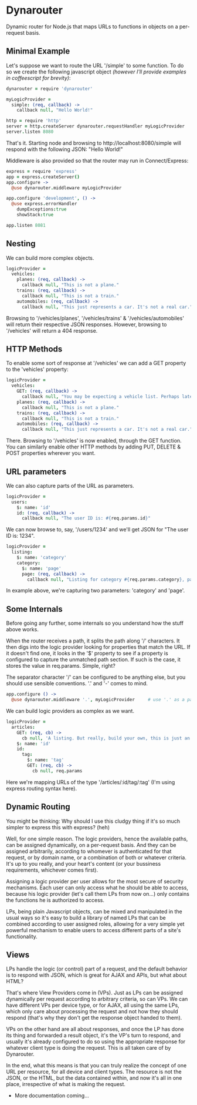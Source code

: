 # Dynarouter

Dynamic router for Node.js that maps URLs to functions in objects on a per-request basis.

## Minimal Example

Let's suppose we want to route the URL '/simple' to some function. To do so we create the following javascript object *(however I'll provide examples in coffeescript for brevity)*:

```coffeescript
dynarouter = require 'dynarouter'

myLogicProvider =
  simple: (req, callback) ->
    callback null, "Hello World!"

http = require 'http'
server = http.createServer dynarouter.requestHandler myLogicProvider
server.listen 8080
```

That's it. Starting node and browsing to http://localhost:8080/simple will respond 
with the following JSON: "Hello World!"

Middleware is also provided so that the router may run in Connect/Express:

```coffeescript
express = require 'express'
app = express.createServer()
app.configure ->
  @use dynarouter.middleware myLogicProvider

app.configure 'development', () ->
  @use express.errorHandler 
    dumpExceptions:true
    showStack:true

app.listen 8081
```

## Nesting

We can build more complex objects.

```coffeescript
logicProvider =
  vehicles:
    planes: (req, callback) ->
      callback null, "This is not a plane."
    trains: (req, callback) ->
      callback null, "This is not a train."
    automobiles: (req, callback) ->
      callback null, "This just represents a car. It's not a real car."
```

Browsing to '/vehicles/planes', '/vehicles/trains' & '/vehicles/automobiles' will return 
their respective JSON responses. However, browsing to '/vehicles' will return a 404 response.

## HTTP Methods

To enable some sort of response at '/vehicles' we can add a GET property to the 'vehicles' 
property:

```coffeescript
logicProvider =
  vehicles:
    GET: (req, callback) ->
      callback null, "You may be expecting a vehicle list. Perhaps later..."
    planes: (req, callback) ->
      callback null, "This is not a plane."
    trains: (req, callback) ->
      callback null, "This is not a train."
    automobiles: (req, callback) ->
      callback null, "This just represents a car. It's not a real car."
```

There. Browsing to '/vehicles' is now enabled, through the GET function. You can similarly enable 
other HTTP methods by adding PUT, DELETE & POST properties wherever you want.

## URL parameters

We can also capture parts of the URL as parameters.

```coffeescript
logicProvider =
  users:
    $: name: 'id'
    id: (req, callback) ->
      callback null, "The user ID is: #{req.params.id}"
```

We can now browse to, say, '/users/1234' and we'll get JSON for "The user ID is: 1234".

```coffeescript
logicProvider =
  listing:
    $: name: 'category'
    category:
      $: name: 'page'
      page: (req, callback) ->
        callback null, "Listing for category #{req.params.category}, page #{req.params.page}."
```

In example above, we're capturing two parameters: 'category' and 'page'.

## Some Internals

Before going any further, some internals so you understand how the stuff above works.

When the router receives a path, it splits the path along '/' characters. It then digs into the 
logic provider looking for properties that match the URL. If it doesn't find one, it looks in the 
'$' property to see if a property is configured to capture the unmatched path section. If such is
the case, it stores the value in req.params. Simple, right?

The separator character '/' can be configured to be anything else, but you should use sensible
conventions. '.' and '-' comes to mind.

```coffeescript
app.configure () ->
  @use dynarouter.middleware '.', myLogicProvider     # use '.' as a path separator
```

We can build logic providers as complex as we want.

```coffeescript
logicProvider =
  articles:
    GET: (req, cb) ->
      cb null, 'A listing. But really, build your own, this is just an example.'
    $: name: 'id'
    id: 
      tag: 
        $: name: 'tag'
        GET: (req, cb) ->
          cb null, req.params
```

Here we're mapping URLs of the type '/articles/:id/tag/:tag' (I'm using express routing syntax here).

## Dynamic Routing

You might be thinking: Why should I use this cludgy thing if it's so much simpler to express 
this with express? (heh)

Well, for one simple reason. The logic providers, hence the available paths, can be assigned 
dynamically, on a per-request basis. And they can be assigned arbitrarily, according to whomever
is authenticated for that request, or by domain name, or a combination of both or whatever criteria.
It's up to you really, and your heart's content (or your bussiness requirements, whichever comes
first).

Assigning a logic provider per user allows for the most secure of security mechanisms. Each user can
only access what he should be able to access, because his logic provider (let's call them LPs from now on...)
only contains the functions he is authorized to access.

LPs, being plain Javascript objects, can be mixed and manipulated in the usual ways so it's easy to build
a library of named LPs that can be combined according to user assigned roles, allowing for a very simple yet
powerful mechanism to enable users to access different parts of a site's functionality.

## Views

LPs handle the logic (or control) part of a request, and the default behavior is to respond with JSON, which is
great for AJAX and APIs, but what about HTML?

That's where View Providers come in (VPs). Just as LPs can be assigned dynamically per request according
to arbitrary criteria, so can VPs. We can have different VPs per device type, or for AJAX, all using the 
same LPs, which only care about processing the request and not how they should respond (that's why they
don't get the response object handed to them).

VPs on the other hand are all about responses, and once the LP has done its thing and forwarded a result 
object, it's the VP's turn to respond, and usually it's already configured to do so using the appropriate
response for whatever client type is doing the request. This is all taken care of by Dynarouter.

In the end, what this means is that you can truly realize the concept of one URL per resource, for all device 
and client types. The resource is not the JSON, or the HTML, but the data contained within, and now it's all
in one place, irrespective of what is making the request.

 * More documentation coming...